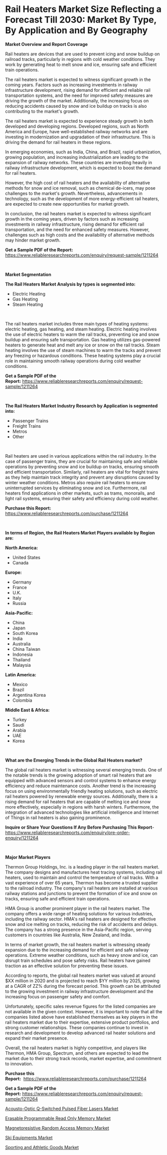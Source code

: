 <p><h1>Rail Heaters Market Size Reflecting a Forecast Till 2030: Market By Type, By Application and By Geography</h1></p><p><strong>Market Overview and Report Coverage</strong></p>
<p><p>Rail heaters are devices that are used to prevent icing and snow buildup on railroad tracks, particularly in regions with cold weather conditions. They work by generating heat to melt snow and ice, ensuring safe and efficient train operations.</p><p>The rail heaters market is expected to witness significant growth in the coming years. Factors such as increasing investments in railway infrastructure development, rising demand for efficient and reliable rail transportation systems, and the need for improved safety measures are driving the growth of the market. Additionally, the increasing focus on reducing accidents caused by snow and ice buildup on tracks is also contributing to the market's growth.</p><p>The rail heaters market is expected to experience steady growth in both developed and developing regions. Developed regions, such as North America and Europe, have well-established railway networks and are investing in modernization and upgradation of their infrastructure. This is driving the demand for rail heaters in these regions.</p><p>In emerging economies, such as India, China, and Brazil, rapid urbanization, growing population, and increasing industrialization are leading to the expansion of railway networks. These countries are investing heavily in railway infrastructure development, which is expected to boost the demand for rail heaters.</p><p>However, the high cost of rail heaters and the availability of alternative methods for snow and ice removal, such as chemical de-icers, may pose challenges to the market's growth. Nevertheless, advancements in technology, such as the development of more energy-efficient rail heaters, are expected to create new opportunities for market growth.</p><p>In conclusion, the rail heaters market is expected to witness significant growth in the coming years, driven by factors such as increasing investments in railway infrastructure, rising demand for efficient rail transportation, and the need for enhanced safety measures. However, challenges such as high costs and the availability of alternative methods may hinder market growth.</p></p>
<p><strong>Get a Sample PDF of the Report:</strong> <a href="https://www.reliableresearchreports.com/enquiry/request-sample/1211264">https://www.reliableresearchreports.com/enquiry/request-sample/1211264</a></p>
<p>&nbsp;</p>
<p><strong>Market Segmentation</strong></p>
<p><strong>The Rail Heaters Market Analysis by types is segmented into:</strong></p>
<p><ul><li>Electric Heating</li><li>Gas Heating</li><li>Steam Heating</li></ul></p>
<p>&nbsp;</p>
<p><p>The rail heaters market includes three main types of heating systems: electric heating, gas heating, and steam heating. Electric heating involves the use of electric heaters to warm the rail tracks, preventing ice and snow buildup and ensuring safe transportation. Gas heating utilizes gas-powered heaters to generate heat and melt any ice or snow on the rail tracks. Steam heating involves the use of steam machines to warm the tracks and prevent any freezing or hazardous conditions. These heating systems play a crucial role in maintaining smooth railway operations during cold weather conditions.</p></p>
<p><strong>Get a Sample PDF of the Report:</strong>&nbsp;<a href="https://www.reliableresearchreports.com/enquiry/request-sample/1211264">https://www.reliableresearchreports.com/enquiry/request-sample/1211264</a></p>
<p>&nbsp;</p>
<p><strong>The Rail Heaters Market Industry Research by Application is segmented into:</strong></p>
<p><ul><li>Passenger Trains</li><li>Freight Trains</li><li>Metros</li><li>Other</li></ul></p>
<p>&nbsp;</p>
<p><p>Rail heaters are used in various applications within the rail industry. In the case of passenger trains, they are crucial for maintaining safe and reliable operations by preventing snow and ice buildup on tracks, ensuring smooth and efficient transportation. Similarly, rail heaters are vital for freight trains as they help maintain track integrity and prevent any disruptions caused by winter weather conditions. Metros also require rail heaters to ensure uninterrupted services by eliminating snow and ice. Furthermore, rail heaters find applications in other markets, such as trams, monorails, and light rail systems, ensuring their safety and efficiency during cold weather.</p></p>
<p><strong>Purchase this Report:</strong>&nbsp; <a href="https://www.reliableresearchreports.com/purchase/1211264">https://www.reliableresearchreports.com/purchase/1211264</a></p>
<p>&nbsp;</p>
<p><strong>In terms of Region, the Rail Heaters Market Players available by Region are:</strong></p>
<p>
    <p> <strong> North America: </strong>
        <ul>
            <li>United States</li>
            <li>Canada</li>
        </ul>
        </p> 
    <p> <strong> Europe: </strong>
        <ul>
            <li>Germany</li>
            <li>France</li>
            <li>U.K.</li>
            <li>Italy</li>
            <li>Russia</li>
        </ul>
        </p> 
    <p> <strong> Asia-Pacific: </strong>
        <ul>
            <li>China</li>
            <li>Japan</li>
            <li>South Korea</li>
            <li>India</li>
            <li>Australia</li>
            <li>China Taiwan</li>
            <li>Indonesia</li>
            <li>Thailand</li>
            <li>Malaysia</li>
        </ul>
        </p> 
    <p> <strong> Latin America: </strong>
        <ul>
            <li>Mexico</li>
            <li>Brazil</li>
            <li>Argentina Korea</li>
            <li>Colombia</li>
        </ul>
        </p> 
    <p> <strong> Middle East & Africa: </strong>
        <ul>
            <li>Turkey</li>
            <li>Saudi</li>
            <li>Arabia</li>
            <li>UAE</li>
            <li>Korea</li>
        </ul>
    </p>
    </p>
<p>&nbsp;</p>
<p><strong>What are the Emerging Trends in the Global Rail Heaters market?</strong></p>
<p><p>The global rail heaters market is witnessing several emerging trends. One of the notable trends is the growing adoption of smart rail heaters that are equipped with advanced sensors and control systems to enhance energy efficiency and reduce maintenance costs. Another trend is the increasing focus on using environmentally friendly heating solutions, such as electric rail heaters powered by renewable energy sources. Additionally, there is a rising demand for rail heaters that are capable of melting ice and snow more effectively, especially in regions with harsh winters. Furthermore, the integration of advanced technologies like artificial intelligence and Internet of Things in rail heaters is also gaining prominence.</p></p>
<p><strong>Inquire or Share Your Questions If Any Before Purchasing This Report</strong>- <a href="https://www.reliableresearchreports.com/enquiry/pre-order-enquiry/1211264">https://www.reliableresearchreports.com/enquiry/pre-order-enquiry/1211264</a></p>
<p>&nbsp;</p>
<p><strong>Major Market Players</strong></p>
<p><p>Thermon Group Holdings, Inc. is a leading player in the rail heaters market. The company designs and manufactures heat tracing systems, including rail heaters, used to maintain and control the temperature of rail tracks. With a vast experience of over 65 years, Thermon has become a trusted supplier to the railroad industry. The company's rail heaters are installed at various railway stations and junctions to prevent the formation of ice and snow on tracks, ensuring safe and efficient train operations.</p><p>HMA Group is another prominent player in the rail heaters market. The company offers a wide range of heating solutions for various industries, including the railway sector. HMA's rail heaters are designed for effective snow and ice melting on tracks, reducing the risk of accidents and delays. The company has a strong presence in the Asia-Pacific region, serving customers in countries like Australia, New Zealand, and India.</p><p>In terms of market growth, the rail heaters market is witnessing steady expansion due to the increasing demand for efficient and safe railway operations. Extreme weather conditions, such as heavy snow and ice, can disrupt train schedules and pose safety risks. Rail heaters have gained traction as an effective solution for preventing these issues.</p><p>According to reports, the global rail heaters market was valued at around $XX million in 2020 and is projected to reach $YY million by 2025, growing at a CAGR of ZZ% during the forecast period. This growth can be attributed to the growing investment in railway infrastructure development and the increasing focus on passenger safety and comfort.</p><p>Unfortunately, specific sales revenue figures for the listed companies are not available in the given context. However, it is important to note that all the companies listed above have established themselves as key players in the rail heaters market due to their expertise, extensive product portfolios, and strong customer relationships. These companies continue to invest in research and development to develop advanced rail heater solutions and expand their market presence.</p><p>Overall, the rail heaters market is highly competitive, and players like Thermon, HMA Group, Spectrum, and others are expected to lead the market due to their strong track records, market expertise, and commitment to innovation.</p></p>
<p><strong>Purchase this Report:</strong>&nbsp;&nbsp;<a href="https://www.reliableresearchreports.com/purchase/1211264">https://www.reliableresearchreports.com/purchase/1211264</a></p>
<p></p>
<p><strong>Get a Sample PDF of the Report:</strong>&nbsp;<a href="https://www.reliableresearchreports.com/enquiry/request-sample/1211264">https://www.reliableresearchreports.com/enquiry/request-sample/1211264</a></p>
<p><p><a href="https://www.linkedin.com/pulse/decoding-acousto-optic-q-switched-pulsed-fiber-lasers-market-bo6xf/">Acousto-Optic Q-Switched Pulsed Fiber Lasers Market</a></p><p><a href="https://medium.com/@bulk.cream.roll/erasable-programmable-read-only-memory-market-size-growth-forecast-2023-2030-4471962add7c">Erasable Programmable Read Only Memory Market</a></p><p><a href="https://medium.com/@grab.track.out/magnetoresistive-random-access-memory-market-size-growth-forecast-2023-2030-0e403c93a688">Magnetoresistive Random Access Memory Market</a></p><p><a href="https://github.com/pizolina/Market-Research-Report-List-1/blob/main/ski-equipments-market.md">Ski Equipments Market</a></p><p><a href="https://github.com/lbird53714/Market-Research-Report-List-1/blob/main/sporting-and-athletic-goods-market.md">Sporting and Athletic Goods Market</a></p></p>